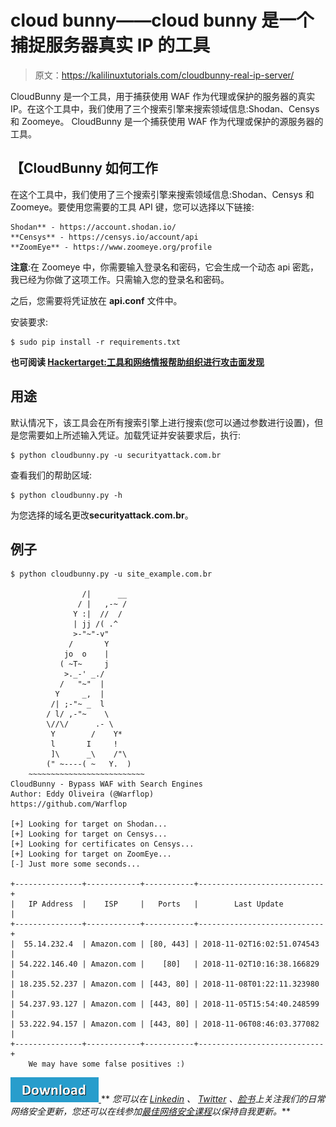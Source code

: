 # cloud bunny——cloud bunny 是一个捕捉服务器真实 IP 的工具

> 原文：<https://kalilinuxtutorials.com/cloudbunny-real-ip-server/>

CloudBunny 是一个工具，用于捕获使用 WAF 作为代理或保护的服务器的真实 IP。在这个工具中，我们使用了三个搜索引擎来搜索领域信息:Shodan、Censys 和 Zoomeye。 CloudBunny 是一个捕获使用 WAF 作为代理或保护的源服务器的工具。

## 【CloudBunny 如何工作

在这个工具中，我们使用了三个搜索引擎来搜索领域信息:Shodan、Censys 和 Zoomeye。要使用您需要的工具 API 键，您可以选择以下链接:

```
Shodan** - https://account.shodan.io/
**Censys** - https://censys.io/account/api
**ZoomEye** - https://www.zoomeye.org/profile 
```

**注意**:在 Zoomeye 中，你需要输入登录名和密码，它会生成一个动态 api 密匙，我已经为你做了这项工作。只需输入您的登录名和密码。

之后，您需要将凭证放在 **api.conf** 文件中。

安装要求:

```
$ sudo pip install -r requirements.txt
```

**也可阅读 [Hackertarget:工具和网络情报帮助组织进行攻击面发现](https://kalilinuxtutorials.com/hackertarget-attack-surface-discovery/)**

## **用途**

默认情况下，该工具会在所有搜索引擎上进行搜索(您可以通过参数进行设置)，但是您需要如上所述输入凭证。加载凭证并安装要求后，执行:

```
$ python cloudbunny.py -u securityattack.com.br 
```

查看我们的帮助区域:

```
$ python cloudbunny.py -h 
```

为您选择的域名更改**securityattack.com.br**。

## **例子**

```
$ python cloudbunny.py -u site_example.com.br

	            /|      __  
	           / |   ,-~ /  
	          Y :|  //  /    
	          | jj /( .^  
	          >-"~"-v"  
	         /       Y    
	        jo  o    |  
	       ( ~T~     j   
	        >._-' _./   
	       /   "~"  |    
	      Y     _,  |      
	     /| ;-"~ _  l    
	    / l/ ,-"~    \  
	    \//\/      .- \  
	     Y        /    Y*  
	     l       I     ! 
	     ]\      _\    /"\ 
	    (" ~----( ~   Y.  )   
	~~~~~~~~~~~~~~~~~~~~~~~~~~    
CloudBunny - Bypass WAF with Search Engines 
Author: Eddy Oliveira (@Warflop)
https://github.com/Warflop 

[+] Looking for target on Shodan...
[+] Looking for target on Censys...
[+] Looking for certificates on Censys...
[+] Looking for target on ZoomEye...
[-] Just more some seconds...

+---------------+------------+-----------+----------------------------+
|   IP Address  |    ISP     |   Ports   |        Last Update         |
+---------------+------------+-----------+----------------------------+
|  55.14.232.4  | Amazon.com | [80, 443] | 2018-11-02T16:02:51.074543 |
| 54.222.146.40 | Amazon.com |    [80]   | 2018-11-02T10:16:38.166829 |
| 18.235.52.237 | Amazon.com | [443, 80] | 2018-11-08T01:22:11.323980 |
| 54.237.93.127 | Amazon.com | [443, 80] | 2018-11-05T15:54:40.248599 |
| 53.222.94.157 | Amazon.com | [443, 80] | 2018-11-06T08:46:03.377082 |
+---------------+------------+-----------+----------------------------+
    We may have some false positives :) 
```

[![](img/d861a9096555aeb1980fc054015933d7.png) ](https://github.com/Warflop/CloudBunny) ** *您可以在 [Linkedin](https://www.linkedin.com/company/gbhackers/) 、 [Twitter](https://twitter.com/GbhackerOn) 、[脸书](https://www.facebook.com/gbhackersadmin)上关注我们的日常网络安全更新，您还可以在线参加[最佳网络安全课程](https://ethicalhackersacademy.com/)以保持自我更新。***